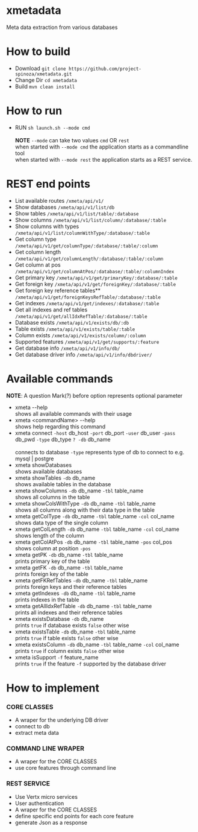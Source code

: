 # xmetadata
Meta data extraction from various databases

# How to build
 * Download `git clone https://github.com/project-spinoza/xmetadata.git`
 * Change Dir `cd xmetadata`
 * Build `mvn clean install`
 
# How to run
  * RUN `sh launch.sh --mode cmd`<br><br>
  **NOTE** `--mode` can take two values `cmd` OR `rest`<br>
when started with `--mode cmd` the application starts as a commandline tool<br>
when started with `--mode rest` the application starts as a REST service.

# REST end points
  * List available routes   `/xmeta/api/v1/`
  * Show databases   `/xmeta/api/v1/list/db`
  * Show tables   `/xmeta/api/v1/list/table/:database`
  * Show columns `/xmeta/api/v1/list/column/:database/:table`
  * Show columns with types `/xmeta/api/v1/list/columnWithType/:database/:table`
  * Get column type `/xmeta/api/v1/get/columnType/:database/:table/:column`
  * Get column length `/xmeta/api/v1/get/columnLength/:database/:table/:column`
  * Get column at pos `/xmeta/api/v1/get/columnAtPos/:database/:table/:columnIndex`
  * Get primary key `/xmeta/api/v1/get/primaryKey/:database/:table`
  * Get foreign key `/xmeta/api/v1/get/foreignKey/:database/:table`
  * Get foreign key reference tables** `/xmeta/api/v1/get/foreignKeysRefTable/:database/:table`
  * Get indexes `/xmeta/api/v1/get/indexes/:database/:table`
  * Get all indexes and ref tables `/xmeta/api/v1/get/allIdxRefTable/:database/:table`
  * Database exists `/xmeta/api/v1/exists/db/:db`
  * Table exists `/xmeta/api/v1/exists/table/:table`
  * Column exists `/xmeta/api/v1/exists/column/:column`
  * Supported features `/xmeta/api/v1/get/supports/:feature`
  * Get database info `/xmeta/api/v1/info/db/`
  * Get database driver info `/xmeta/api/v1/info/dbdriver/`

# Available commands
  **NOTE**: A question Mark(?) before option represents optional parameter
  * xmeta --help<br>
    shows all available commands with their usage
  * xmeta \<commandName\> --help<br>
    shows help regarding this command
  * xmeta connect `-host` db_host `-port` db_port `-user` db_user `-pass` db_pwd `-type` db_type `? -db` db_name<br><br>
    connects to database `-type` represents type of db to connect to e.g. mysql | postgre
  * xmeta showDatabases <br>
    shows available databases
  * xmeta showTables `-db` db_name<br>
    shows available tables in the database
  * xmeta showColumns `-db` db_name `-tbl` table_name<br>
    shows all columns in the table
  * xmeta showColsWithType `-db` db_name `-tbl` table_name<br>
    shows all columns along with their data type in the table
  * xmeta getColType `-db` db_name `-tbl` table_name `-col` col_name<br>
    shows data type of the single column
  * xmeta getColLength `-db` db_name `-tbl` table_name `-col` col_name<br>
    shows length of the column
  * xmeta getColAtPos `-db` db_name `-tbl` table_name `-pos` col_pos<br>
    shows column at position `-pos`
  * xmeta getPK `-db` db_name `-tbl` table_name<br>
    prints primary key of the table
  * xmeta getFK `-db` db_name `-tbl` table_name<br>
    prints foreign key of the table
  * xmeta getFKRefTables `-db` db_name `-tbl` table_name<br>
    prints foreign keys and their reference tables
  * xmeta getIndexes `-db` db_name `-tbl` table_name<br>
   prints indexes in the table
  * xmeta getAllIdxRefTable `-db` db_name `-tbl` table_name<br>
   prints all indexes and their reference tables
  * xmeta existsDatabase `-db` db_name<br>
    prints `true` if database exists `false` other wise
  * xmeta existsTable `-db` db_name `-tbl` table_name<br>
    prints `true` if table exists `false` other wise
  * xmeta existsColumn `-db` db_name `-tbl` table_name `-col` col_name<br>
    prints `true` if column exists `false` other wise
  * xmeta isSupport `-f` feature_name<br>
    prints `true` if the feature `-f` supported by the database driver

# How to implement

### CORE CLASSES
  * A wraper for the underlying DB driver
  * connect to db
  * extract meta data
 
### COMMAND LINE WRAPER
 * A wraper for the CORE CLASSES
 * use core features through command line

### REST SERVICE
 * Use Vertx micro services
 * User authentication
 * A wraper for the CORE CLASSES
 * define specific end points for each core feature
 * generate Json as a response
